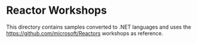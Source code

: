 # Reactor Workshops

This directory contains samples converted to .NET languages and uses the https://github.com/microsoft/Reactors workshops as reference.